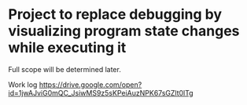 # Project to replace debugging by visualizing program state changes while executing it

Full scope will be determined later.

Work log https://drive.google.com/open?id=1jwAJviG0mQC_JsiwMS9z5sKPeiAuzNPK67sGZlt0lTg
